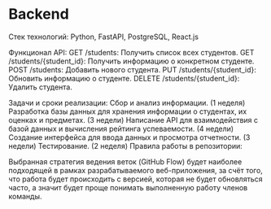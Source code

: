 # Backend
Стек технологий: Python, FastAPI, PostgreSQL, React.js

Функционал API:
GET /students: Получить список всех студентов.
GET /students/{student_id}: Получить информацию о конкретном студенте.
POST /students: Добавить нового студента.
PUT /students/{student_id}: Обновить информацию о студенте.
DELETE /students/{student_id}: Удалить студента.

Задачи и сроки реализации:
Сбор и анализ информации. (1 неделя)
Разработка базы данных для хранения информации о студентах, их оценках и предметах. (3 недели) 
Написание API для взаимодействия с базой данных и вычисления рейтинга успеваемости. (4 недели) 
Создание интерфейса для ввода данных и просмотра отчетности. (3 недели) 
Тестирование. (2 неделя) 
Правила работы в репозитории:

Выбранная стратегия ведения веток (GitHub Flow) будет наиболее подходящей в рамках разрабатываемого веб-приложения, 
за счёт того, что работа будет происходить с версией, которая не будет обновляться часто,
 а значит будет проще понимать выполненную работу членов команды.
